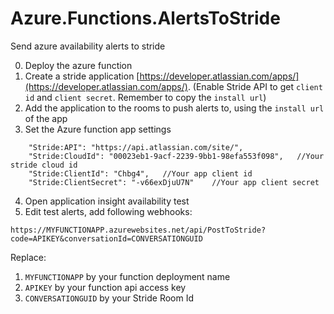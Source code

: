 # Azure.Functions.AlertsToStride
Send azure availability alerts to stride

0. Deploy the azure function
1. Create a stride application 
[https://developer.atlassian.com/apps/](https://developer.atlassian.com/apps/). (Enable Stride API to get `client id` and `client secret`. Remember to copy the `install url`)
2. Add the application to the rooms to push alerts to, using the `install url` of the app
3. Set the Azure function app settings
```
    "Stride:API": "https://api.atlassian.com/site/",
    "Stride:CloudId": "00023eb1-9acf-2239-9bb1-98efa553f098",   //Your stride cloud id
    "Stride:ClientId": "Chbg4",   //Your app client id
    "Stride:ClientSecret": "-v66exDjuU7N"    //Your app client secret
```
4. Open application insight availability test
5. Edit test alerts, add following webhooks:
```
https://MYFUNCTIONAPP.azurewebsites.net/api/PostToStride?code=APIKEY&conversationId=CONVERSATIONGUID
```
Replace:

1. `MYFUNCTIONAPP` by your function deployment name
2. `APIKEY` by your function api access key
3. `CONVERSATIONGUID` by your Stride Room Id

